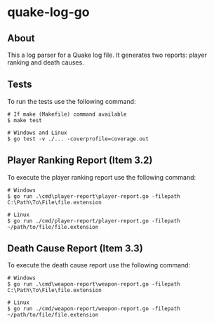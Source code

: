 # quake-log-go

## About

This a log parser for a Quake log file. It generates two reports: player ranking and death causes.

## Tests

To run the tests use the following command:

```shell
# If make (Makefile) command available
$ make test

# Windows and Linux
$ go test -v ./... -coverprofile=coverage.out

```

## Player Ranking Report (Item 3.2)

To execute the player ranking report use the following command:

```shell
# Windows
$ go run .\cmd\player-report\player-report.go -filepath C:\Path\To\File\file.extension

# Linux
$ go run ./cmd/player-report/player-report.go -filepath ~/path/to/file/file.extension
```

## Death Cause Report (Item 3.3)

To execute the death cause report use the following command:

```shell
# Windows
$ go run .\cmd\weapon-report\weapon-report.go -filepath C:\Path\To\File\file.extension

# Linux
$ go run ./cmd/weapon-report/weapon-report.go -filepath ~/path/to/file/file.extension
```
